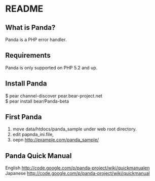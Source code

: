 README
======

What is Panda?
-----------------
Panda is a PHP error handler.

Requirements
------------
Panda is only supported on PHP 5.2 and up.

Install Panda
-------------
$ pear channel-discover pear.bear-project.net  
$ pear install bear/Panda-beta

First Panda
-------------
1) move data/htdocs/panda_sample under web root directory.
2) edit papnda_ini.file,
3) oepn  http://example.com/panda_sample/

Panda Quick Manual
------------------
English
http://code.google.com/p/panda-project/wiki/quickmanualen
Japanese
http://code.google.com/p/panda-project/wiki/quickmanual



